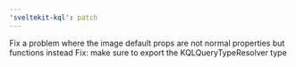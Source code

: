 ```yaml
---
'sveltekit-kql': patch
---
```


Fix a problem where the image default props are not normal properties but functions instead
Fix: make sure to export the KQLQueryTypeResolver type
